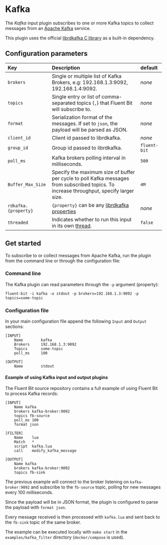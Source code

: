# Kafka

The _Kafka_ input plugin subscribes to one or more Kafka topics to collect messages from an [Apache Kafka](https://kafka.apache.org/) service.

This plugin uses the official [librdkafka C library](https://github.com/edenhill/librdkafka) as a built-in dependency.

## Configuration parameters

| Key | Description | default |
| :--- | :--- | :--- |
| `brokers` | Single or multiple list of Kafka Brokers, e.g: 192.168.1.3:9092, 192.168.1.4:9092. | _none_ |
| `topics` | Single entry or list of comma-separated topics (`,`) that Fluent Bit will subscribe to. | _none_ |
| `format` | Serialization format of the messages. If set to `json`, the payload will be parsed as JSON. | _none_ |
| `client_id` | Client id passed to librdkafka. | _none_ |
| `group_id` | Group id passed to librdkafka. | `fluent-bit` |
| `poll_ms` | Kafka brokers polling interval in milliseconds. | `500` |
| `Buffer_Max_Size` | Specify the maximum size of buffer per cycle to poll Kafka messages from subscribed topics. To increase throughput, specify larger size. | `4M` |
| `rdkafka.{property}` | `{property}` can be any [librdkafka properties](https://github.com/edenhill/librdkafka/blob/master/CONFIGURATION.md) | _none_ |
| `threaded` | Indicates whether to run this input in its own [thread](../../administration/multithreading.md#inputs). | `false` |

## Get started

To subscribe to or collect messages from Apache Kafka, run the plugin from the command line or through the configuration file:

### Command line

The Kafka plugin can read parameters through the `-p` argument (property):

```shell
fluent-bit -i kafka -o stdout -p brokers=192.168.1.3:9092 -p topics=some-topic
```

### Configuration file

In your main configuration file append the following `Input` and `Output` sections:

```text
[INPUT]
    Name        kafka
    Brokers     192.168.1.3:9092
    Topics      some-topic
    poll_ms     100

[OUTPUT]
    Name        stdout
```

#### Example of using Kafka input and output plugins

The Fluent Bit source repository contains a full example of using Fluent Bit to
process Kafka records:

```text
[INPUT]
    Name kafka
    brokers kafka-broker:9092
    topics fb-source
    poll_ms 100
    format json

[FILTER]
    Name    lua
    Match   *
    script  kafka.lua
    call    modify_kafka_message

[OUTPUT]
    Name kafka
    brokers kafka-broker:9092
    topics fb-sink
```

The previous example will connect to the broker listening on `kafka-broker:9092` and subscribe to the `fb-source` topic, polling for new messages every 100 milliseconds.

Since the payload will be in JSON format, the plugin is configured to parse the payload with `format json`.

Every message received is then processed with `kafka.lua` and sent back to the `fb-sink` topic of the same broker.

The example can be executed locally with `make start` in the `examples/kafka_filter` directory (`docker/compose` is used).
